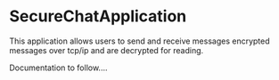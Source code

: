SecureChatApplication
=====================

This application allows users to send and receive messages encrypted messages over tcp/ip and are decrypted for reading.

Documentation to follow....

